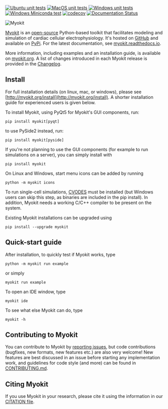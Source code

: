 [![Ubuntu unit tests](https://github.com/MichaelClerx/myokit/workflows/Ubuntu%20unit%20tests/badge.svg)](https://github.com/MichaelClerx/myokit/actions?query=workflow%3A"Ubuntu+unit+tests")
[![MacOS unit tests](https://github.com/MichaelClerx/myokit/workflows/MacOS%20unit%20tests/badge.svg)](https://github.com/MichaelClerx/myokit/actions?query=workflow%3A"MacOS+unit+tests")
[![Windows unit tests](https://github.com/MichaelClerx/myokit/workflows/Windows%20unit%20tests/badge.svg)](https://github.com/MichaelClerx/myokit/actions?query=workflow%3A"Windows+unit+tests")
[![Windows Miniconda test](https://github.com/MichaelClerx/myokit/workflows/Windows%20Miniconda%20test/badge.svg)](https://github.com/MichaelClerx/myokit/actions?query=workflow%3A"Windows+Miniconda+test")
[![codecov](https://codecov.io/gh/myokit/myokit/branch/main/graph/badge.svg)](https://codecov.io/gh/myokit/myokit)
[![Documentation Status](https://readthedocs.org/projects/myokit/badge/?version=latest)](https://myokit.readthedocs.io/?badge=latest)

![Myokit](http://myokit.org/static/img/logo.png)

[Myokit](http://myokit.org) is an [open-source](https://github.com/MichaelClerx/myokit/blob/main/LICENSE.txt) Python-based toolkit that facilitates modeling and simulation of cardiac cellular electrophysiology.
It's hosted on [GitHub](https://github.com/MichaelClerx/myokit/) and available on [PyPi](https://pypi.org/project/myokit/).
For the latest documentation, see [myokit.readthedocs.io](https://myokit.readthedocs.io/).

More information, including examples and an installation guide, is available on [myokit.org](http://myokit.org).
A list of changes introduced in each Myokit release is provided in the [Changelog](https://github.com/MichaelClerx/myokit/blob/main/CHANGELOG.md).


## Install

For full installation details (on linux, mac, or windows), please see [http://myokit.org/install](http://myokit.org/install).
A shorter installation guide for experienced users is given below.

To install Myokit, using PyQt5 for Myokit's GUI components, run:

    pip install myokit[pyqt]
    
to use PySide2 instead, run:
    
    pip install myokit[pyside]
    
If you're not planning to use the GUI components (for example to run simulations on a server), you can simply install with

    pip install myokit

On Linux and Windows, start menu icons can be added by running

    python -m myokit icons

To run single-cell simulations, [CVODES](https://computation.llnl.gov/projects/sundials/sundials-software) must be installed (but Windows users can skip this step, as binaries are included in the pip install).
In addition, Myokit needs a working C/C++ compiler to be present on the system.

Existing Myokit installations can be upgraded using

    pip install --upgrade myokit


## Quick-start guide

After installation, to quickly test if Myokit works, type

    python -m myokit run example
    
or simply

    myokit run example
    
To open an IDE window, type

    myokit ide

To see what else Myokit can do, type

    myokit -h
    

## Contributing to Myokit

You can contribute to Myokit by [reporting issues](https://github.com/MichaelClerx/myokit/issues), but code contributions (bugfixes, new formats, new features etc.) are also very welcome!
New features are best discussed in an issue before starting any implementation work, and guidelines for code style (and more) can be found in [CONTRIBUTING.md](https://github.com/MichaelClerx/myokit/blob/main/CONTRIBUTING.md).


## Citing Myokit

If you use Myokit in your research, please cite it using the information in our [CITATION file](https://github.com/MichaelClerx/myokit/blob/main/CITATION).

